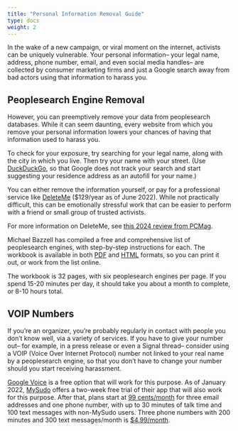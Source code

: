 ```yaml
---
title: "Personal Information Removal Guide"
type: docs
weight: 2
---
```


In the wake of a new campaign, or viral moment on the internet, activists can be uniquely vulnerable.
Your personal information– your legal name, address, phone number, email, and even social media
handles– are collected by consumer marketing firms and just a Google search away from bad actors
using that information to harass you. 

## Peoplesearch Engine Removal
However, you can preemptively remove your data from peoplesearch databases. While it can seem
daunting, every website from which you remove your personal information lowers your chances of
having that information used to harass you. 

To check for your exposure, try searching for your legal name, along with the city in which you
live. Then try your name with your street. (Use [DuckDuckGo](https://duckduckgo.com/), so that
Google does not track your search and start suggesting your residence address as an autofill for
your name.)

You can either remove the information yourself, or pay for a professional service like
[DeleteMe](https://joindeleteme.com/) ($129/year as of June 2022). While not practically difficult,
this can be emotionally stressful work that can be easier to perform with a friend or small group of
trusted activists.

For more information on DeleteMe, see [this 2024 review from PCMag](https://www.pcmag.com/reviews/abine-deleteme).

Michael Bazzell has compiled a free and comprehensive list of peoplesearch engines, with
step-by-step instructions for each. The workbook is available in both [PDF](https://inteltechniques.com/data/workbook.pdf)
and [HTML](https://inteltechniques.com/workbook.html) formats, so you can print it out, or work from
the list online.

The workbook is 32 pages, with six peoplesearch engines per page. If you spend 15-20 minutes per
day, it should take you about a month to complete, or 8-10 hours total.

## VOIP Numbers
If you’re an organizer, you’re probably regularly in contact with people you don’t know well, via a
variety of services. If you have to give your number out– for example, in a press release or even a
Signal thread– consider using a VOIP (Voice Over Internet Protocol) number not linked to your real
name by a peoplesearch engine, so that you don’t have to change your number should you start
receiving harassment.

[Google Voice](https://voice.google.com/u/0/about) is a free option that will work for this purpose.
As of January 2022, [MySudo](https://mysudo.com/) offers a
two-week free trial of their app that will also work for this purpose. After that, plans start at
[99 cents/month](https://support.mysudo.com/hc/en-us/articles/360020179513-What-do-I-get-with-my-SudoGo-paid-subscription-)
for three email addresses and one phone number, with up to 30 minutes of talk time and
100 text messages with non-MySudo users. Three phone numbers with 200 minutes and 300 text
messages/month is [$4.99/month](https://support.mysudo.com/hc/en-us/articles/360019979314-What-do-I-get-with-my-SudoPro-paid-subscription-).
